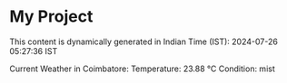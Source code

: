 # My Project

This content is dynamically generated in Indian Time (IST): 2024-07-26 05:27:36 IST


Current Weather in Coimbatore:
Temperature: 23.88 °C
Condition: mist
